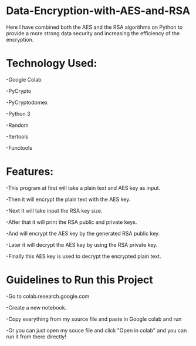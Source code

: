 # Data-Encryption-with-AES-and-RSA
Here I have combined both the AES and the RSA algorithms on Python to provide a more strong data security and increasing the efficiency of the encryption.

# Technology Used:
-Google Colab

-PyCrypto

-PyCryptodomex

-Python 3

-Random

-Itertools

-Functools

# Features:
-This program at first will take a plain text and AES key as input.

-Then it will encrypt the plain text with the AES key.

-Next It will take input the RSA key size.

-After that it will print the RSA public and private keys.

-And will encrypt the AES key by the generated RSA public key.

-Later it will decrypt the AES key by using the RSA private key.

-Finally this AES key is used to decrypt the encrypted plain text.

# Guidelines to Run this Project
-Go to colab.research.google.com

-Create a new notebook.

-Copy everything from my source file and paste in Google colab and run


-Or you can just open my souce file and click "Open in colab" and you can run it from there directly!
